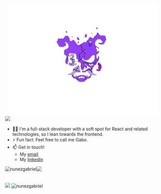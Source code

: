 <div align="center">
  <img src="./assets/plZA0Vk.gif" />
</div>
<img src="https://readme-typing-svg.herokuapp.com?font=Fira+Code&duration=3000&pause=1000&color=be1e7a&width=435&lines=Hi+there%2C+I'm+Gabriel.;Welcome+to+my+profile!">
<ul>
  <li>🧑‍💻 I'm a full-stack developer with a soft spot for React and related technologies, so I lean towards the frontend. </li>
  <li>⚡ Fun fact: Feel free to call me Gabo.</li>
  <li>📫 Get in touch!
      <ul>
        <li>My <a href="mailto:gabriel.nunez.arenas@gmail.com">email</a></li>
        <li>My <a href="https://www.linkedin.com/feed/">linkedin</a></li>
      </ul>
  </li>
</ul>

<img src="https://readme-typing-svg.herokuapp.com?font=Fira+Code&duration=3000&pause=1000&color=9140fd&repeat=false&width=435&lines=Skills%3A">
<img align="left" src="https://skillicons.dev/icons?i=react,next,js,ts,python,html,css,tailwind,java,github,docker,jest,ruby,rails&theme=dark" alt="nunezgabriel" />
</br>
</br>
</br>
<img src="https://readme-typing-svg.herokuapp.com?font=Fira+Code&duration=3000&pause=1000&color=9140fd&repeat=false&width=435&lines=Stats%3A">
<img src="https://github-readme-stats.vercel.app/api/top-langs/?username=nunezgabriel&layout=compact&theme=tokyonight" alt="nunezgabriel" />





